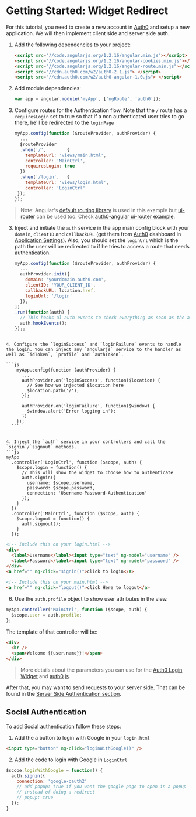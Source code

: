 # Getting Started: Widget Redirect

For this tutorial, you need to create a new account in [Auth0](https://www.auth0.com) and setup a new application. We will then implement client side and server side auth.

1.  Add the following dependencies to your project:
    ```html
    <script src="//code.angularjs.org/1.2.16/angular.min.js"></script>
    <script src="//code.angularjs.org/1.2.16/angular-cookies.min.js"></script>
    <script src="//code.angularjs.org/1.2.16/angular-route.min.js"></script>
    <script src="//cdn.auth0.com/w2/auth0-2.1.js"> </script>
    <script src="//cdn.auth0.com/w2/auth0-angular-1.0.js"> </script>
    ```

2. Add module dependencies:
    ```js
    var app = angular.module('myApp', ['ngRoute', 'auth0']);
    ```

2. Configure routes for the Authentication flow. Note that the `/` route has a `requiresLogin` set to true so that if a non authenticated user tries to go there, he'll be redirected to the `loginPage`
    ```js
    myApp.config(function ($routeProvider, authProvider) {
      ...
      $routeProvider
      .when('/',        { 
        templateUrl: 'views/main.html',     
        controller: 'MainCtrl',
        requiresLogin: true
      })
      .when('/login',   { 
        templateUrl: 'views/login.html',    
        controller: 'LoginCtrl'
     });
    });
    ```

  > Note: Angular's [default routing library](https://docs.angularjs.org/api/ngRoute/service/$route) is used in this example but [ui-router](https://github.com/angular-ui/ui-router) can be used too. Check [auth0-angular ui-router example](https://github.com/auth0/auth0-angular/tree/master/examples/ui-router).

3. Inject and initiate the `auth` service in the app main config block with your `domain`, `clientID` and `callbackURL` (get them from [Auth0](https://app.auth0.com/#/) dashboard in [Application Settings](https://app.auth0.com/#/applications)). Also, you should set the `loginUrl` which is the path the user will be redirected to if he tries to access a route that needs authentication.
    ```js
    myApp.config(function ($routeProvider, authProvider) {
      ...
      authProvider.init({ 
        domain: 'yourdomain.auth0.com', 
        clientID: 'YOUR_CLIENT_ID', 
        callbackURL: location.href,
        loginUrl: '/login'
      });
    })
    .run(function(auth) {
      // This hooks al auth events to check everything as soon as the app starts
      auth.hookEvents();
    });;
  ```

4. Configure the `loginSuccess` and `loginFailure` events to handle the login. You can inject any `angularjs` service to the handler as well as `idToken`, `profile` and `authToken`.

  ```js
      myApp.config(function (authProvider) {
        ...
        authProvider.on('loginSuccess', function($location) {
          // See how we injected $location here
          $location.path('/');
        });

        authProvider.on('loginFailure', function($window) {
          $window.alert('Error logging in');
        })
      });
    ```


4. Inject the `auth` service in your controllers and call the `signin`/`signout` methods.
  ```js
  myApp
    .controller('LoginCtrl', function ($scope, auth) {
      $scope.login = function() {
        // This will show the widget to choose how to authenticate
        auth.signin({
          username: $scope.username,
          password: $scope.password,
          connection: 'Username-Password-Authentication'
        });
      }
    })
    .controller('MainCtrl', function ($scope, auth) {
      $scope.logout = function() {
        auth.signout();
      }
    });
  ```

  ```html
  <!-- Include this on your login.html -->
  <div>
    <label>Username</label><input type="text" ng-model="username" />
    <label>Password</label><input type="text" ng-model="password" />
  </div>
  <a href="" ng-click="signin()">click to login</a>

  <!-- Include this on your main.html -->
  <a href="" ng-click="logout()">click Here to logout</a>
  ```

6. Use the `auth.profile` object to show user attributes in the view.
  ```js
  myApp.controller('MainCtrl', function ($scope, auth) {
    $scope.user = auth.profile;
  };
  ```
  The template of that controller will be:
  ```html
  <div>
    <br />
    <span>Welcome {{user.name}}!</span>
  </div>
  ```

> More details about the parameters you can use for the [Auth0 Login Widget](https://docs.auth0.com/login-widget2) and [auth0.js](https://github.com/auth0/auth0.js).

After that, you may want to send requests to your server side. That can be found in the [Server Side Authentication section](backend.md).

## Social Authentication
To add Social authentication follow these steps:

1. Add the a button to login with Google in your `login.html`
  ````html
  <input type="button" ng-click="loginWithGoogle()" />
  ````
2. Add the code to login with Google in `LoginCtrl`
  ````js
  $scope.loginWithGoogle = function() {
    auth.signin({
      connection: 'google-oauth2'
      // add popup: true if you want the google page to open in a popup
      // instead of doing a redirect
      // popup: true
    });
  }
  ````

